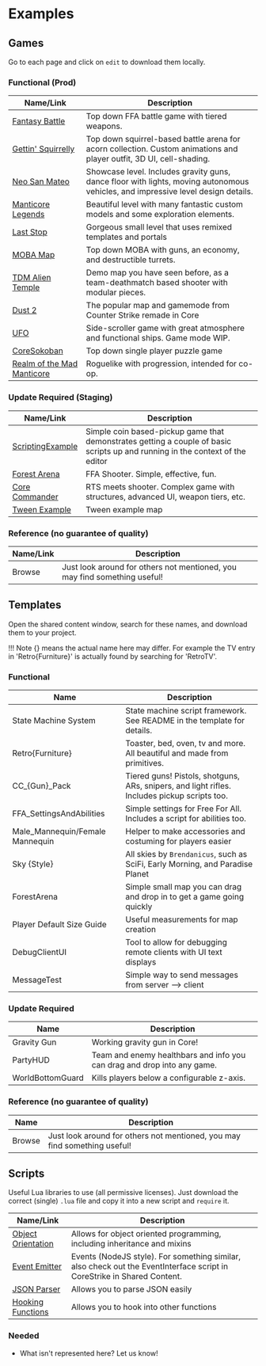 # Examples

## Games

Go to each page and click on `edit` to download them locally.

### Functional (Prod)

Name/Link | Description
--- | ---
[Fantasy Battle](https://prod.manticoreplatform.com/games/3c99c03c572641a4b0bf999b029be5aa) | Top down FFA battle game with tiered weapons.
[Gettin' Squirrelly](https://prod.manticoreplatform.com/games/3920611ec2f0491db19edc4f775e1593) | Top down squirrel-based battle arena for acorn collection. Custom animations and player outfit, 3D UI, cell-shading.
[Neo San Mateo](https://prod.manticoreplatform.com/games/53db3990a2bc470790a3b1fc76ad22f6) | Showcase level. Includes gravity guns, dance floor with lights, moving autonomous vehicles, and impressive level design details.
[Manticore Legends](https://prod.manticoreplatform.com/games/3e2c1f2ec6b64865ac09ea12f96c552d) | Beautiful level with many fantastic custom models and some exploration elements.
[Last Stop](https://prod.manticoreplatform.com/games/9cd751d2d3fd4f55b5ac4a430121e5dd) | Gorgeous small level that uses remixed templates and portals
[MOBA Map](https://prod.manticoreplatform.com/games/2cda664a1d2448f49ba5c99e8708c4bc) | Top down MOBA with guns, an economy, and destructible turrets.
[TDM Alien Temple](https://prod.manticoreplatform.com/games/3d935d838b3045d6b85008913977b492) | Demo map you have seen before, as a team-deathmatch based shooter with modular pieces.
[Dust 2](https://prod.manticoreplatform.com/games/d86261d004034018bdd6c95d50412dc4) | The popular map and gamemode from Counter Strike remade in Core
[UFO](https://prod.manticoreplatform.com/games/fad179eff79a4573b50a6ecf82d8552f) | Side-scroller game with great atmosphere and functional ships. Game mode WIP.
[CoreSokoban](https://prod.manticoreplatform.com/games/2bff759c654746fda117f0f6e318ef94) | Top down single player puzzle game
[Realm of the Mad Manticore](https://prod.manticoreplatform.com/games/45d913976c0b44428bf56b55c8bccee9) | Roguelike with progression, intended for co-op.

### Update Required (Staging)

Name/Link | Description
--- | ---
[ScriptingExample](https://staging.manticoreplatform.com/games/b8efe9e824994eae963d618cdbcabbd1) | Simple coin based-pickup game that demonstrates getting a couple of basic scripts up and running in the context of the editor
[Forest Arena](https://staging.manticoreplatform.com/games/2dd012a4a582446d8e934052ad9bb7e5) | FFA Shooter. Simple, effective, fun.
[Core Commander](https://staging.manticoreplatform.com/games/56a3c1cdf682470389866779aeb250cb) | RTS meets shooter. Complex game with structures, advanced UI, weapon tiers, etc.
[Tween Example](https://staging.manticoreplatform.com/games/37f09c4e57344827bf1a079389508d92) | Tween example map

### Reference (no guarantee of quality)

Name/Link | Description
--- | ---
Browse | Just look around for others not mentioned, you may find something useful!

## Templates

Open the shared content window, search for these names, and download them to your project.

!!! Note
    {} means the actual name here may differ. For example the TV entry in
    'Retro{Furniture}' is actually found by searching for 'RetroTV'.

### Functional

Name | Description
--- | ---
State Machine System | State machine script framework. See README in the template for details.
Retro{Furniture} | Toaster, bed, oven, tv and more. All beautiful and made from primitives.
CC_{Gun}_Pack | Tiered guns! Pistols, shotguns, ARs, snipers, and light rifles. Includes pickup scripts too.
FFA_SettingsAndAbilities | Simple settings for Free For All. Includes a script for abilities too.
Male_Mannequin/Female Mannequin | Helper to make accessories and costuming for players easier
Sky {Style} | All skies by `Brendanicus`, such as SciFi, Early Morning, and Paradise Planet
ForestArena | Simple small map you can drag and drop in to get a game going quickly
Player Default Size Guide | Useful measurements for map creation
DebugClientUI | Tool to allow for debugging remote clients with UI text displays
MessageTest | Simple way to send messages from server --> client

### Update Required

Name | Description
--- | ---
Gravity Gun | Working gravity gun in Core!
PartyHUD | Team and enemy healthbars and info you can drag and drop into any game.
WorldBottomGuard | Kills players below a configurable z-axis.

### Reference (no guarantee of quality)

Name | Description
--- | ---
Browse | Just look around for others not mentioned, you may find something useful!

## Scripts

Useful Lua libraries to use (all permissive licenses).
Just download the correct (single) `.lua` file and copy it into a new script and `require` it.

Name/Link | Description
--- | ---
[Object Orientation](https://github.com/Yonaba/30log) | Allows for object oriented programming, including inheritance and mixins
[Event Emitter](https://github.com/simenkid/lua-events) | Events (NodeJS style). For something similar, also check out the EventInterface script in CoreStrike in Shared Content.
[JSON Parser](https://github.com/rxi/json.lua) | Allows you to parse JSON easily
[Hooking Functions](https://github.com/Vallentin/hook.lua) | Allows you to hook into other functions

### Needed

- What isn't represented here? Let us know!